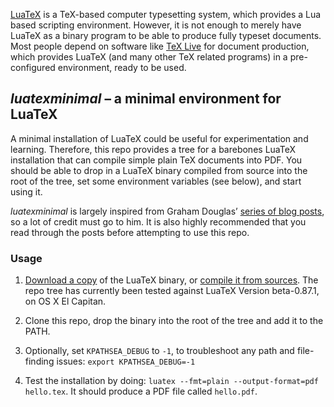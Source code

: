 [LuaTeX] is a TeX-based computer typesetting system, which provides a Lua based scripting environment. However, it is not enough to merely have LuaTeX as a binary program to be able to produce fully typeset documents. Most people depend on software like [TeX Live] for document production, which provides LuaTeX (and many other TeX related programs) in a pre-configured environment, ready to be used.

[LuaTeX]:http://www.luatex.org/
[TeX Live]:https://www.tug.org/texlive/

## _luatexminimal_ – a minimal environment for LuaTeX

A minimal installation of LuaTeX could be useful for experimentation and learning. Therefore, this repo provides a tree for a barebones LuaTeX installation that can compile simple plain TeX documents into PDF. You should be able to drop in a LuaTeX binary compiled from source into the root of the tree, set some environment variables (see below), and start using it.

_luatexminimal_ is largely inspired from Graham Douglas’ [series of blog posts](http://www.readytext.co.uk/?cat=30), so a lot of credit must go to him. It is also highly recommended that you read through the posts before attempting to use this repo.

### Usage

1. [Download a copy][dl] of the LuaTeX binary, or [compile it from sources][svn]. The repo tree has currently been tested against LuaTeX Version beta-0.87.1, on OS X El Capitan.

[dl]:http://www.luatex.org/download.html
[svn]:https://foundry.supelec.fr/projects/luatex

2. Clone this repo, drop the binary into the root of the tree and add it to the PATH.

3. Optionally, set `KPATHSEA_DEBUG` to `-1`, to troubleshoot any path and file-finding issues: `export KPATHSEA_DEBUG=-1`

4. Test the installation by doing: `luatex --fmt=plain --output-format=pdf  hello.tex`. It should produce a PDF file called `hello.pdf`.
